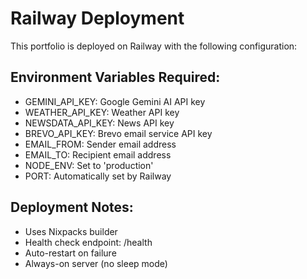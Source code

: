 # Railway Deployment

This portfolio is deployed on Railway with the following configuration:

## Environment Variables Required:

- GEMINI_API_KEY: Google Gemini AI API key
- WEATHER_API_KEY: Weather API key
- NEWSDATA_API_KEY: News API key
- BREVO_API_KEY: Brevo email service API key
- EMAIL_FROM: Sender email address
- EMAIL_TO: Recipient email address
- NODE_ENV: Set to 'production'
- PORT: Automatically set by Railway

## Deployment Notes:

- Uses Nixpacks builder
- Health check endpoint: /health
- Auto-restart on failure
- Always-on server (no sleep mode)
